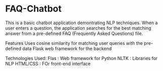 # FAQ-Chatbot
This is a basic chatbot application demontrating NLP techniques. When a user enters a question, the application searches for the best matching answer from a pre-defined FAQ (Frequently Asked Questions) file.

Features
    Uses cosine similarity for matching user queries with the pre-defined data
    Flask web framework for the backend

Technologies Used:
    Flas : Web framework for Python
    NLTK : Libraries for NLP
    HTML/CSS : FOr front-end interface

